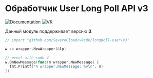 # Обработчик User Long Poll API v3

[![Documentation](https://godoc.org/github.com/SevereCloud/vksdk/longpoll-user/v3?status.svg)](https://pkg.go.dev/github.com/SevereCloud/vksdk/longpoll-user/v3)
[![VK](https://img.shields.io/badge/developers-%234a76a8.svg?logo=VK&logoColor=white)](https://vk.com/dev/using_longpoll)

Данный модуль поддерживает версию **3**.

```go
// import "github.com/SevereCloud/vksdk/longpoll-user/v3"

w := wrapper.NewWrapper(&lp)

// event with code 4
w.OnNewMessage(func(m wrapper.NewMessage) {
  fmt.Printf("4 wrapper.NewMessage: %v\n", m)
})
```